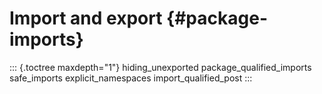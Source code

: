 Import and export {#package-imports}
=================

::: {.toctree maxdepth="1"}
hiding\_unexported package\_qualified\_imports safe\_imports
explicit\_namespaces import\_qualified\_post
:::
